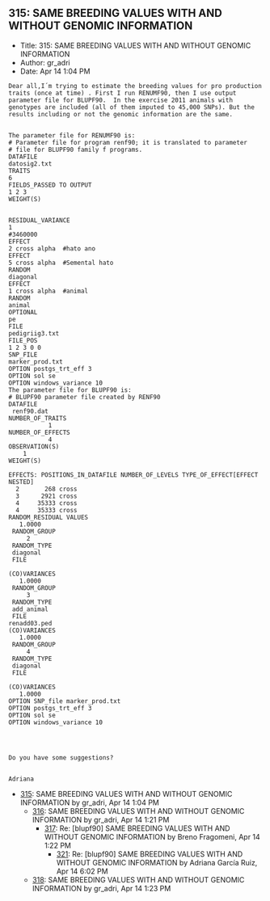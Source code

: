 ## 315: SAME BREEDING VALUES WITH AND WITHOUT GENOMIC INFORMATION

- Title: 315: SAME BREEDING VALUES WITH AND WITHOUT GENOMIC INFORMATION
- Author: gr_adri
- Date: Apr 14 1:04 PM

```
Dear all,I´m trying to estimate the breeding values for pro production traits (once at time) . First I run RENUMF90, then I use output parameter file for BLUPF90.  In the exercise 2011 animals with genotypes are included (all of them imputed to 45,000 SNPs). But the results including or not the genomic information are the same.


The parameter file for RENUMF90 is:
# Parameter file for program renf90; it is translated to parameter
# file for BLUPF90 family f programs.
DATAFILE
datosig2.txt
TRAITS
6
FIELDS_PASSED TO OUTPUT
1 2 3
WEIGHT(S)


RESIDUAL_VARIANCE
1
#3460000
EFFECT
2 cross alpha  #hato ano
EFFECT
5 cross alpha  #Semental hato
RANDOM
diagonal
EFFECT
1 cross alpha  #animal
RANDOM
animal
OPTIONAL
pe
FILE
pedigriig3.txt
FILE_POS
1 2 3 0 0
SNP_FILE
marker_prod.txt
OPTION postgs_trt_eff 3
OPTION sol se
OPTION windows_variance 10
The parameter file for BLUPF90 is:
# BLUPF90 parameter file created by RENF90
DATAFILE
 renf90.dat
NUMBER_OF_TRAITS
           1
NUMBER_OF_EFFECTS
           4
OBSERVATION(S)
    1
WEIGHT(S)
 
EFFECTS: POSITIONS_IN_DATAFILE NUMBER_OF_LEVELS TYPE_OF_EFFECT[EFFECT NESTED]
  2       268 cross 
  3      2921 cross 
  4     35333 cross 
  4     35333 cross
RANDOM_RESIDUAL VALUES
   1.0000    
 RANDOM_GROUP
     2
 RANDOM_TYPE
 diagonal  
 FILE
                                                            
(CO)VARIANCES
   1.0000    
 RANDOM_GROUP
     3
 RANDOM_TYPE
 add_animal
 FILE
renadd03.ped                                                
(CO)VARIANCES
   1.0000    
 RANDOM_GROUP
     4
 RANDOM_TYPE
 diagonal  
 FILE
                                                            
(CO)VARIANCES
   1.0000    
OPTION SNP_file marker_prod.txt
OPTION postgs_trt_eff 3
OPTION sol se
OPTION windows_variance 10




Do you have some suggestions?


Adriana 
```

- [315](0315.md): SAME BREEDING VALUES WITH AND WITHOUT GENOMIC INFORMATION by gr_adri, Apr 14 1:04 PM
    - [316](0316.md): SAME BREEDING VALUES WITH AND WITHOUT GENOMIC INFORMATION by gr_adri, Apr 14 1:21 PM
        - [317](0317.md): Re: [blupf90] SAME BREEDING VALUES WITH AND WITHOUT GENOMIC INFORMATION by Breno Fragomeni, Apr 14 1:22 PM
            - [321](0321.md): Re: [blupf90] SAME BREEDING VALUES WITH AND WITHOUT GENOMIC INFORMATION by Adriana García Ruiz, Apr 14 6:02 PM
    - [318](0318.md): SAME BREEDING VALUES WITH AND WITHOUT GENOMIC INFORMATION by gr_adri, Apr 14 1:23 PM
